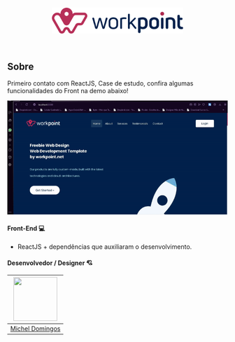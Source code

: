 <p align="center">	
  <img src="https://github.com/micheldslive/workpoint/blob/master/demo/logo.png" width="300" alt="Unform" />
</p>	

<br>	

## Sobre	
Primeiro contato com ReactJS, Case de estudo, confira algumas funcionalidades do Front na demo abaixo!

<p align="center">
  <img src="https://github.com/micheldslive/workpoint/blob/master/demo/demo.gif" width="700"   />
</p>


#### Front-End 💻
* ReactJS + dependências que auxiliaram o desenvolvimento.


#### Desenvolvedor / Designer 💘
| <img src="https://avatars.githubusercontent.com/u/55795597?v=4" width="100" height="100" /> |
| :---:  |
| [Michel Domingos](https://github.com/micheldslive) |
